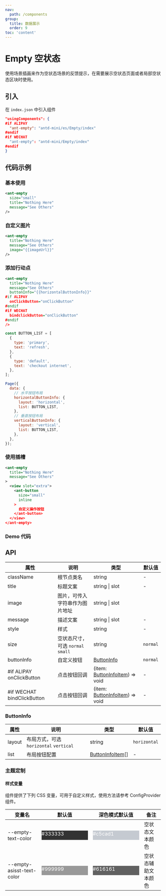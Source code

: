 ```yaml
---
nav:
  path: /components
group:
  title: 数据展示
  order: 9
toc: 'content'
---
```


# Empty 空状态

使用场景插画来作为空状态场景的反馈提示，在需要展示空状态页面或者局部空状态区块时使用。

## 引入

在 `index.json` 中引入组件

```json
"usingComponents": {
#if ALIPAY
  "ant-empty": "antd-mini/es/Empty/index"
#endif
#if WECHAT
  "ant-empty": "antd-mini/Empty/index"
#endif
}
```

## 代码示例

### 基本使用

```xml
<ant-empty
  size="small"
  title="Nothing Here"
  message="See Others"
/>
```

### 自定义图片

```xml
<ant-empty
  title="Nothing Here"
  message="See Others"
  image="{{imageUrl}}"
/>
```

### 添加行动点

```xml
<ant-empty
  title="Nothing Here"
  message="See Others"
  buttonInfo="{{horizontalButtonInfo}}"
#if ALIPAY
  onClickButton="onClickButton"
#endif
#if WECHAT
  bindclickButton="onClickButton"
#endif
/>
```

```js
const BUTTON_LIST = [
  {
    type: 'primary',
    text: 'refresh',
  },
  {
    type: 'default',
    text: 'checkout internet',
  },
];

Page({
  data: {
    // 水平按钮布局
    horizontalButtonInfo: {
      layout: 'horizontal',
      list: BUTTON_LIST,
    },
    // 垂直按钮布局
    verticalButtonInfo: {
      layout: 'vertical',
      list: BUTTON_LIST,
    },
  },
});
```

### 使用插槽

```xml
<ant-empty
  title="Nothing Here"
  message="See Others"
>
  <view slot="extra">
    <ant-button
      size="small"
      inline
    >
      自定义操作按钮
    </ant-button>
  </view>
</ant-empty>
```

### Demo 代码

<code src='../../demo/pages/Empty/index'></code>

## API

| 属性                        | 说明                              | 类型                                              | 默认值   |
| --------------------------- | --------------------------------- | ------------------------------------------------- | -------- |
| className                   | 根节点类名                        | string                                            | -        |
| title                       | 标题文案                          | string \| slot                                    | -        |
| image                       | 图片，可传入字符串作为图片地址    | string \| slot                                    |
| message                     | 描述文案                          | string \| slot                                    | -        |
| style                       | 样式                              | string                                            | -        |
| size                        | 空状态尺寸，可选 `normal` `small` | string                                            | `normal` |
| buttonInfo                  | 自定义按钮                        | [ButtonInfo](#buttoninfo)                         | `normal` |
| #if ALIPAY onClickButton    | 点击按钮回调                      | (item: [ButtonInfoItem](#buttoninfoitem)) => void | -        |
| #if WECHAT bindClickButton | 点击按钮回调                      | (item: [ButtonInfoItem](#buttoninfoitem)) => void | -        |

### ButtonInfo

| 属性   | 说明                                   | 类型                                | 默认值       |
| ------ | -------------------------------------- | ----------------------------------- | ------------ |
| layout | 布局方式，可选 `horizontal` `vertical` | string                              | `horizontal` |
| list   | 布局按钮配置                           | [ButtonInfoItem](#buttoninfoitem)[] | -            |

### 主题定制

#### 样式变量

组件提供了下列 CSS 变量，可用于自定义样式，使用方法请参考 ConfigProvider 组件。

| 变量名                    | 默认值                                                                                            | 深色模式默认值                                                                                    | 备注               |
| ------------------------- | ------------------------------------------------------------------------------------------------- | ------------------------------------------------------------------------------------------------- | ------------------ |
| --empty-text-color        | <div style="width: 150px; height: 30px; background-color: #333333; color: #ffffff;">#333333</div> | <div style="width: 150px; height: 30px; background-color: #c5cad1; color: #ffffff;">#c5cad1</div> | 空状态文本颜色     |
| --empty-asisst-text-color | <div style="width: 150px; height: 30px; background-color: #999999; color: #ffffff;">#999999</div> | <div style="width: 150px; height: 30px; background-color: #616161; color: #ffffff;">#616161</div> | 空状态辅助文本颜色 |

